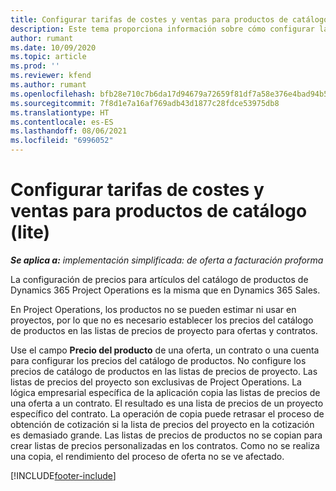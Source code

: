 ```yaml
---
title: Configurar tarifas de costes y ventas para productos de catálogo (lite)
description: Este tema proporciona información sobre cómo configurar las tasas de costes y ventas para las elementos en un catálogo de producto.
author: rumant
ms.date: 10/09/2020
ms.topic: article
ms.prod: ''
ms.reviewer: kfend
ms.author: rumant
ms.openlocfilehash: bfb28e710c7b6da17d94679a72659f81df7a58e376e4bad94b58c36de781b197
ms.sourcegitcommit: 7f8d1e7a16af769adb43d1877c28fdce53975db8
ms.translationtype: HT
ms.contentlocale: es-ES
ms.lasthandoff: 08/06/2021
ms.locfileid: "6996052"
---
```

# <a name="set-up-cost-and-sales-rates-for-catalog-products---lite"></a>Configurar tarifas de costes y ventas para productos de catálogo (lite)

_**Se aplica a:** implementación simplificada: de oferta a facturación proforma_


La configuración de precios para artículos del catálogo de productos de Dynamics 365 Project Operations es la misma que en Dynamics 365 Sales.

En Project Operations, los productos no se pueden estimar ni usar en proyectos, por lo que no es necesario establecer los precios del catálogo de productos en las listas de precios de proyecto para ofertas y contratos.

Use el campo **Precio del producto** de una oferta, un contrato o una cuenta para configurar los precios del catálogo de productos. No configure los precios de catálogo de productos en las listas de precios de proyecto. Las listas de precios del proyecto son exclusivas de Project Operations. La lógica empresarial específica de la aplicación copia las listas de precios de una oferta a un contrato. El resultado es una lista de precios de un proyecto específico del contrato. La operación de copia puede retrasar el proceso de obtención de cotización si la lista de precios del proyecto en la cotización es demasiado grande. Las listas de precios de productos no se copian para crear listas de precios personalizadas en los contratos. Como no se realiza una copia, el rendimiento del proceso de oferta no se ve afectado.


[!INCLUDE[footer-include](../../includes/footer-banner.md)]